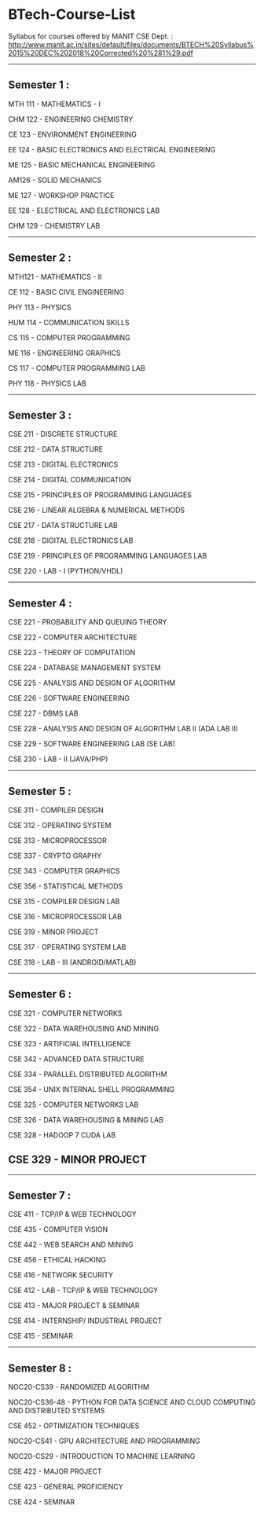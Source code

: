 # BTech-Course-List

Syllabus for courses offered by MANIT CSE Dept. : http://www.manit.ac.in/sites/default/files/documents/BTECH%20Syllabus%2015%20DEC%202018%20Corrected%20%281%29.pdf


-------------------------------------------------------------------------------------------------------------------------------------------------------------------
Semester 1  : 
-------------------------------------------------------------------------------------------------------------------------------------------------------------------
MTH 111  - MATHEMATICS - I

CHM 122  - ENGINEERING CHEMISTRY

CE 123   - ENVIRONMENT ENGINEERING

EE 124   - BASIC ELECTRONICS AND ELECTRICAL ENGINEERING

ME 125   - BASIC MECHANICAL ENGINEERING

AM126    - SOLID MECHANICS

ME 127   - WORKSHOP PRACTICE

EE 128   - ELECTRICAL AND ELECTRONICS LAB

CHM 129  - CHEMISTRY LAB

-------------------------------------------------------------------------------------------------------------------------------------------------------------------
Semester 2  : 
-------------------------------------------------------------------------------------------------------------------------------------------------------------------
MTH121   - MATHEMATICS - II

CE 112   - BASIC CIVIL ENGINEERING

PHY 113  - PHYSICS

HUM 114  - COMMUNICATION SKILLS

CS 115   - COMPUTER PROGRAMMING

ME 116   - ENGINEERING GRAPHICS

CS 117   - COMPUTER PROGRAMMING LAB

PHY 118  - PHYSICS LAB

-------------------------------------------------------------------------------------------------------------------------------------------------------------------
Semester 3  : 
-------------------------------------------------------------------------------------------------------------------------------------------------------------------
CSE 211 - DISCRETE STRUCTURE

CSE 212 - DATA STRUCTURE

CSE 213 - DIGITAL ELECTRONICS

CSE 214 - DIGITAL COMMUNICATION

CSE 215 - PRINCIPLES OF PROGRAMMING LANGUAGES

CSE 216 - LINEAR ALGEBRA & NUMERICAL METHODS

CSE 217 - DATA STRUCTURE LAB

CSE 218 - DIGITAL ELECTRONICS LAB

CSE 219 - PRINCIPLES OF PROGRAMMING LANGUAGES LAB

CSE 220 - LAB - I (PYTHON/VHDL)

-------------------------------------------------------------------------------------------------------------------------------------------------------------------
Semester 4  : 
-------------------------------------------------------------------------------------------------------------------------------------------------------------------
CSE 221 - PROBABILITY AND QUEUING THEORY

CSE 222 - COMPUTER ARCHITECTURE

CSE 223 - THEORY OF COMPUTATION

CSE 224 - DATABASE MANAGEMENT SYSTEM

CSE 225 - ANALYSIS AND DESIGN OF ALGORITHM

CSE 226 - SOFTWARE ENGINEERING

CSE 227 - DBMS LAB

CSE 228 - ANALYSIS AND DESIGN OF ALGORITHM LAB II  (ADA LAB II)

CSE 229 - SOFTWARE ENGINEERING LAB (SE LAB)

CSE 230 - LAB - II (JAVA/PHP)

-------------------------------------------------------------------------------------------------------------------------------------------------------------------
Semester 5  : 
-------------------------------------------------------------------------------------------------------------------------------------------------------------------
CSE 311 - COMPILER DESIGN

CSE 312 - OPERATING SYSTEM

CSE 313 - MICROPROCESSOR

CSE 337 - CRYPTO GRAPHY

CSE 343 - COMPUTER GRAPHICS

CSE 356 - STATISTICAL METHODS

CSE 315 - COMPILER DESIGN LAB

CSE 316 - MICROPROCESSOR LAB

CSE 319 - MINOR PROJECT

CSE 317 - OPERATING SYSTEM LAB 

CSE 318 - LAB - III (ANDROID/MATLAB)

-------------------------------------------------------------------------------------------------------------------------------------------------------------------
Semester 6  : 
-------------------------------------------------------------------------------------------------------------------------------------------------------------------
CSE 321 - COMPUTER NETWORKS

CSE 322 - DATA WAREHOUSING AND MINING

CSE 323 - ARTIFICIAL INTELLIGENCE

CSE 342 -  ADVANCED DATA STRUCTURE

CSE 334 - PARALLEL DISTRIBUTED ALGORITHM

CSE 354 - UNIX INTERNAL SHELL PROGRAMMING

CSE 325 - COMPUTER NETWORKS LAB

CSE 326 - DATA WAREHOUSING & MINING LAB

CSE 328 - HADOOP  7 CUDA LAB

CSE 329 - MINOR PROJECT
-------------------------------------------------------------------------------------------------------------------------------------------------------------------

-------------------------------------------------------------------------------------------------------------------------------------------------------------------
Semester 7 : 
-------------------------------------------------------------------------------------------------------------------------------------------------------------------
CSE 411 - TCP/IP & WEB TECHNOLOGY

CSE 435 - COMPUTER VISION

CSE 442 - WEB SEARCH AND MINING

CSE 456 - ETHICAL HACKING

CSE 416 - NETWORK SECURITY

CSE 412 - LAB - TCP/IP & WEB TECHNOLOGY 

CSE 413 - MAJOR PROJECT & SEMINAR

CSE 414 - INTERNSHIP/ INDUSTRIAL PROJECT

CSE 415 - SEMINAR

-------------------------------------------------------------------------------------------------------------------------------------------------------------------
Semester 8 : 
-------------------------------------------------------------------------------------------------------------------------------------------------------------------
NOC20-CS39    - RANDOMIZED ALGORITHM

NOC20-CS36-48 - PYTHON FOR DATA SCIENCE AND CLOUD COMPUTING AND DISTRIBUTED SYSTEMS

CSE 452       - OPTIMIZATION TECHNIQUES

NOC20-CS41    - GPU ARCHITECTURE AND PROGRAMMING

NOC20-CS29    - INTRODUCTION TO MACHINE LEARNING

CSE 422 	    - MAJOR PROJECT 

CSE 423     	- GENERAL PROFICIENCY

CSE 424		    - SEMINAR












